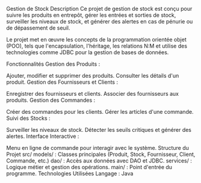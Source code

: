 Gestion de Stock
Description
Ce projet de gestion de stock est conçu pour suivre les produits en entrepôt, gérer les entrées et sorties de stock, surveiller les niveaux de stock, et générer des alertes en cas de pénurie ou de dépassement de seuil.

Le projet met en œuvre les concepts de la programmation orientée objet (POO), tels que l'encapsulation, l'héritage, les relations N:M et utilise des technologies comme JDBC pour la gestion de bases de données.

Fonctionnalités
Gestion des Produits :

Ajouter, modifier et supprimer des produits.
Consulter les détails d'un produit.
Gestion des Fournisseurs et Clients :

Enregistrer des fournisseurs et clients.
Associer des fournisseurs aux produits.
Gestion des Commandes :

Créer des commandes pour les clients.
Gérer les articles d'une commande.
Suivi des Stocks :

Surveiller les niveaux de stock.
Détecter les seuils critiques et générer des alertes.
Interface Interactive :

Menu en ligne de commande pour interagir avec le système.
Structure du Projet
src/
models/ : Classes principales (Produit, Stock, Fournisseur, Client, Commande, etc.)
dao/ : Accès aux données avec DAO et JDBC.
services/ : Logique métier et gestion des opérations.
main/ : Point d'entrée du programme.
Technologies Utilisées
Langage : Java
